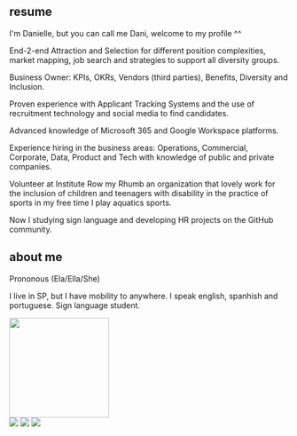 ## resume
I'm Danielle, but you can call me Dani, welcome to my profile ^^

End-2-end Attraction and Selection for different position complexities, market mapping, job search and strategies to support all diversity groups.

Business Owner: KPIs, OKRs, Vendors (third parties), Benefits, Diversity and Inclusion.

Proven experience with Applicant Tracking Systems and the use of recruitment technology and social media to find candidates.

Advanced knowledge of Microsoft 365 and Google Workspace platforms.

Experience hiring in the business areas: Operations, Commercial, Corporate, Data, Product and Tech with knowledge of public and private companies.

Volunteer at Institute Row my Rhumb an organization that lovely work for the inclusion of children and teenagers with disability in the practice of sports in my free time I play aquatics sports.

Now I studying sign language and developing HR projects on the GitHub community.

## about me
Prononous (Ela/Ella/She)

I live in SP, but I have mobility to anywhere.
I speak english, spanhish and portuguese.
Sign language student.

<div> 

  <a href="https://github.com/dannitheo">
  <img height="180em" src="https://github-readme-stats.vercel.app/api?username=dannitheo&show_icons=true&theme=dracula&include_all_commits=true&count_private=true"/>
 </div>
   
<div> 
 	<a href="[https://discord.com/channels/@thdanni#5604)]" target="_blank"><img src="https://img.shields.io/badge/Discord-7289DA?style=for-the-badge&logo=discord&logoColor=white" target="_blank"></a> 
  <a href = "mailto:thdanni@icloud.com"><img src="https://img.shields.io/badge/-icloud-%23333?style=for-the-badge&logo=icloud&logoColor=white" target="_blank"></a>
  <a href="https://www.linkedin.com/in/daniellealvesdeoliveira" target="_blank"><img src="https://img.shields.io/badge/-LinkedIn-%230077B5?style=for-the-badge&logo=linkedin&logoColor=white" target="_blank"></a> 
 
 
</div>
